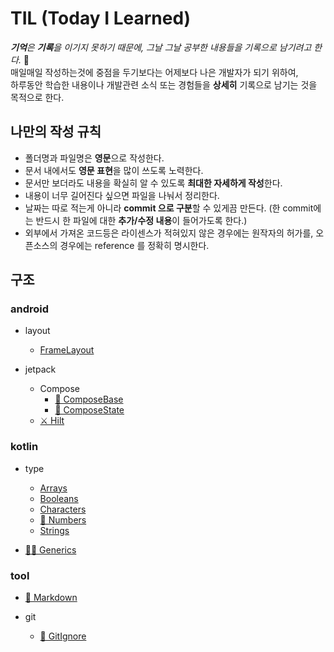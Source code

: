 # TIL (Today I Learned)

***기억**은 **기록**을 이기지 못하기 때문에, 그날 그날 공부한 내용들을 기록으로 남기려고 한다.* 💪  
매일매일 작성하는것에 중점을 두기보다는 어제보다 나은 개발자가 되기 위하여,  
하루동안 학습한 내용이나 개발관련 소식 또는 경험들을 **상세히** 기록으로 남기는 것을 목적으로 한다.  

## 나만의 작성 규칙

- 폴더명과 파일명은 **영문**으로 작성한다.
- 문서 내에서도 **영문 표현**을 많이 쓰도록 노력한다.
- 문서만 보더라도 내용을 확실히 알 수 있도록 **최대한 자세하게 작성**한다.
- 내용이 너무 길어진다 싶으면 파일을 나눠서 정리한다.
- 날짜는 따로 적는게 아니라 **commit 으로 구분**할 수 있게끔 만든다. (한 commit에는 반드시 한 파일에 대한 **추가/수정 내용**이 들어가도록 한다.)
- 외부에서 가져온 코드등은 라이센스가 적혀있지 않은 경우에는 원작자의 허가를, 오픈소스의 경우에는 reference 를 정확히 명시한다.

## 구조

### android

- layout
  - [FrameLayout](/android/layout/FrameLayout.md)

- jetpack
  - Compose
    - [🕋 ComposeBase](/android/jetpack/compose/ComposeBase.md)
    - [🕋 ComposeState](/android/jetpack/compose/ComposeState.md)
  - [⚔️ Hilt](/android/jetpack/Hilt.md)

### kotlin

- type
  - [Arrays](/kotlin/type/Arrays.md)
  - [Booleans](/kotlin/type/Booleans.md)
  - [Characters](/kotlin/type/Characters.md)
  - [🔢 Numbers](/kotlin/type/Numbers.md)
  - [Strings](/kotlin/type/Strings.md)

- [👨‍👦 Generics](/kotlin/Generics.md)

### tool

- [📝 Markdown](/tool/MARKDOWN.md)

- git
  - [🚫 GitIgnore](/tool/git/GitIgnore.md)
